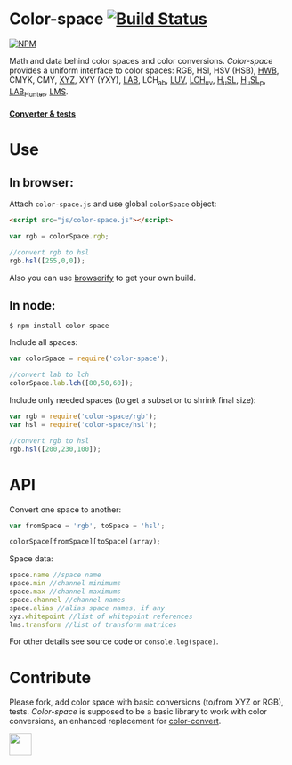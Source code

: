 # Color-space [![Build Status](https://travis-ci.org/dfcreative/color-space.svg?branch=master)](https://travis-ci.org/dfcreative/color-space)

[![NPM](https://nodei.co/npm/color-space.png?downloads=true&downloadRank=true&stars=true)](https://nodei.co/npm/color-space/)

Math and data behind color spaces and color conversions. _Color-space_ provides a uniform interface to color spaces: RGB, HSl, HSV (HSB), [HWB](http://dev.w3.org/csswg/css-color/#the-hwb-notation), CMYK, CMY, [XYZ](http://en.wikipedia.org/wiki/CIE_1931_color_space), XYY (YXY), [LAB](http://en.wikipedia.org/wiki/Lab_color_space), LCH<sub>ab</sub>, [LUV](http://en.wikipedia.org/wiki/CIELUV), [LCH<sub>uv</sub>](http://en.wikipedia.org/wiki/CIELUV#Cylindrical_representation), [H<sub>u</sub>SL](http://www.boronine.com/husl/), [H<sub>u</sub>SL<sub>p</sub>](http://www.boronine.com/husl/), [LAB<sub>Hunter</sub>](http://en.wikipedia.org/wiki/Lab_color_space#Hunter_Lab), [LMS](http://en.wikipedia.org/wiki/LMS_color_space).


#### [Converter & tests](https://cdn.rawgit.com/dfcreative/color-space/master/test/index.html)



# Use

## In browser:

Attach `color-space.js` and use global `colorSpace` object:

```html
<script src="js/color-space.js"></script>
```

```js
var rgb = colorSpace.rgb;

//convert rgb to hsl
rgb.hsl([255,0,0]);
```

Also you can use [browserify](https://github.com/substack/node-browserify) to get your own build.


## In node:

`$ npm install color-space`


Include all spaces:

```js
var colorSpace = require('color-space');

//convert lab to lch
colorSpace.lab.lch([80,50,60]);
```


Include only needed spaces (to get a subset or to shrink final size):

```js
var rgb = require('color-space/rgb');
var hsl = require('color-space/hsl');

//convert rgb to hsl
rgb.hsl([200,230,100]);
```


# API

Convert one space to another:

```js
var fromSpace = 'rgb', toSpace = 'hsl';

colorSpace[fromSpace][toSpace](array);
```

Space data:

```js
space.name //space name
space.min //channel minimums
space.max //channel maximums
space.channel //channel names
space.alias //alias space names, if any
xyz.whitepoint //list of whitepoint references
lms.transform //list of transform matrices
```

For other details see source code or `console.log(space)`.


# Contribute

Please fork, add color space with basic conversions (to/from XYZ or RGB), tests. _Color-space_ is supposed to be a basic library to work with color conversions, an enhanced replacement for [color-convert](https://github.com/harthur/color-convert).


<a href="http://unlicense.org/UNLICENSE"><img src="http://upload.wikimedia.org/wikipedia/commons/6/62/PD-icon.svg" width="40"/></a>